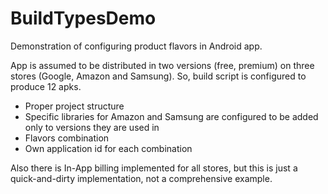 # BuildTypesDemo

Demonstration of configuring product flavors in Android app.

App is assumed to be distributed in two versions (free, premium) on three stores (Google, Amazon and Samsung). So, build script is configured to produce 12 apks.

* Proper project structure
* Specific libraries for Amazon and Samsung are configured to be added only to versions they are used in
* Flavors combination
* Own application id for each combination

Also there is In-App billing implemented for all stores, but this is just a quick-and-dirty implementation, not a comprehensive example.
